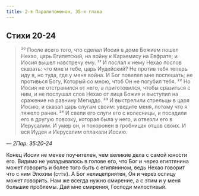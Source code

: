 ```yaml
---
title: 2-я Паралипоменон, 35-я глава
---
```


## Cтихи 20-24

> ²⁰ После всего того, что сделал Иосия в доме Божием пошел Нехао, царь Египетский, на войну к Кархемису на Евфрате;
> и Иосия вышел навстречу ему.
> ²¹ И послал к нему Нехао послов сказать: что мне и тебе, царь Иудейский? Не против тебя теперь иду я, но туда,
> где у меня война. И Бог повелел мне поспешать; не противься Богу, Который со мною, чтоб Он не погубил тебя.
> ²² Но Иосия не отстранился от него, а приготовился, чтобы сразиться с ним, и не послушал слов Нехао от лица Божия
> и выступил на сражение на равнину Мегиддо.
> ²³ И выстрелили стрельцы в царя Иосию, и сказал царь слугам своим: уведите меня, потому что я тяжело ранен.
> ²⁴ И свели его слуги его с колесницы, и посадили его в другую повозку, которая была у него, и отвезли его в Иерусалим.
> И умер он, и похоронен в гробницах отцов своих. И вся Иудея и Иерусалим оплакали Иосию.

— <cite>2Пар.&nbsp;35:20-24</cite>

Конец Иосии не менее поучителен, чем великие дела с самой юности его. Видимо не укладывалось в голове его, что Бог и через египтянина
может говорить и более того быть с египянином, ведь Нехао говорит что с ним Элохим&nbsp;(`אלהים`). А Бог нелицеприятен, Он и через ослицу может говорить. Нам же всегда нужно смирение, а с этим и у меня большие проблемы.
Дай мне смирения, Господи милостивый.
